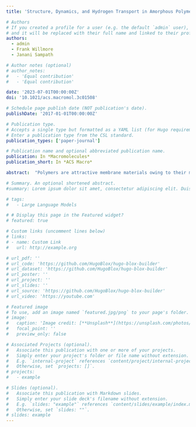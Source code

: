```yaml
---
title: 'Structure, Dynamics, and Hydrogen Transport in Amorphous Polymers: An Analysis of the Interplay between Free Volume Element Distribution and Local Segmental Dynamics from Molecular Dynamics Simulations'

# Authors
# If you created a profile for a user (e.g. the default `admin` user), write the username (folder name) here
# and it will be replaced with their full name and linked to their profile.
authors:
  - admin
  - Frank Willmore
  - Janani Sampath

# Author notes (optional)
# author_notes:
#   - 'Equal contribution'
#   - 'Equal contribution'

date: '2023-07-01T00:00:00Z'
doi: '10.1021/acs.macromol.3c01508'

# Schedule page publish date (NOT publication's date).
publishDate: '2017-01-01T00:00:00Z'

# Publication type.
# Accepts a single type but formatted as a YAML list (for Hugo requirements).
# Enter a publication type from the CSL standard.
publication_types: ['paper-journal']

# Publication name and optional abbreviated publication name.
publication: In *Macromolecules*
publication_short: In *ACS Macro*

abstract:  "Polymers are attractive membrane materials owing to their mechanical robustness and relatively inexpensive fabrication. An important indicator of membrane performance are free volume elements (FVE): microporous void spaces created by the inefficient packing of bulky groups along the polymer chain. FVEs tend to degrade over time, as polymer chains reorganize irreversibly. While it is widely accepted that polymer flexibility has an impact on membrane transport properties, the molecular nature of this impact is still not well understood. By the establishment of a correlation between local chain dynamics and the distribution of free volume elements (FVEs), penetrant transport can be regulated more efficiently in amorphous polymer membranes. In this work, we implement all-atom molecular dynamics (MD) simulations to explore the relationship between chain dynamics and free volume in three polymers with different levels of backbone flexibility: polymethylpentene (PMP), polystyrene (PS), and HAB-6FDA thermally rearranged polymer (TRP). We construct these polymers at different temperatures and examine how temperature impacts the FVE distribution and segmental mobility. Our analysis shows that chain segments near FVEs have higher mobility compared with the atoms in the bulk; the extent of this difference increases with chain flexibility. Increasing the chain flexibility by increasing the temperature results in a broader FVE distribution. Rigid polymers such as TRP show the most robust FVE distribution and are not significantly affected by the temperature change. To capture penetrant diffusion through the polymer matrix, hydrogen is inserted and the diffusion is measured at different temperatures; hydrogen mobility is influenced by the FVE structure and overall mobility of polymer chains. At low temperatures, hydrogen mobility is influenced by void distribution, while at high temperatures, polymer dynamics dictate hydrogen transport."

# Summary. An optional shortened abstract.
#summary: Lorem ipsum dolor sit amet, consectetur adipiscing elit. Duis posuere tellus ac convallis placerat. Proin tincidunt magna sed ex sollicitudin condimentum.

# tags:
#   - Large Language Models

# # Display this page in the Featured widget?
# featured: true

# Custom links (uncomment lines below)
# links:
# - name: Custom Link
#   url: http://example.org

# url_pdf: ''
# url_code: 'https://github.com/HugoBlox/hugo-blox-builder'
# url_dataset: 'https://github.com/HugoBlox/hugo-blox-builder'
# url_poster: ''
# url_project: ''
# url_slides: ''
# url_source: 'https://github.com/HugoBlox/hugo-blox-builder'
# url_video: 'https://youtube.com'

# Featured image
# To use, add an image named `featured.jpg/png` to your page's folder.
# image:
#   caption: 'Image credit: [**Unsplash**](https://unsplash.com/photos/pLCdAaMFLTE)'
#   focal_point: ''
#   preview_only: false

# Associated Projects (optional).
#   Associate this publication with one or more of your projects.
#   Simply enter your project's folder or file name without extension.
#   E.g. `internal-project` references `content/project/internal-project/index.md`.
#   Otherwise, set `projects: []`.
# projects:
#   - example

# Slides (optional).
#   Associate this publication with Markdown slides.
#   Simply enter your slide deck's filename without extension.
#   E.g. `slides: "example"` references `content/slides/example/index.md`.
#   Otherwise, set `slides: ""`.
# slides: example
---
```


<!-- {{% callout note %}}
Click the _Cite_ button above to demo the feature to enable visitors to import publication metadata into their reference management software.
{{% /callout %}}

{{% callout note %}}
Create your slides in Markdown - click the _Slides_ button to check out the example.
{{% /callout %}}

Add the publication's **full text** or **supplementary notes** here. You can use rich formatting such as including [code, math, and images](https://docs.hugoblox.com/content/writing-markdown-latex/). -->
